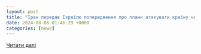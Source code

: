 ```yaml
---
layout: post
title: "Іран передав Ізраїлю попередження про плани атакувати країну через МЗС Угорщини"
date: 2024-08-06 01:46:29 +0000
categories: [news]
---
```


[Читати далі](https://ipress.ua/news/iran_peredav_izrailyu_poperedzhennya_pro_plany_atakuvaty_krainu_cherez_mzs_ugorshchyny_360654.html)
